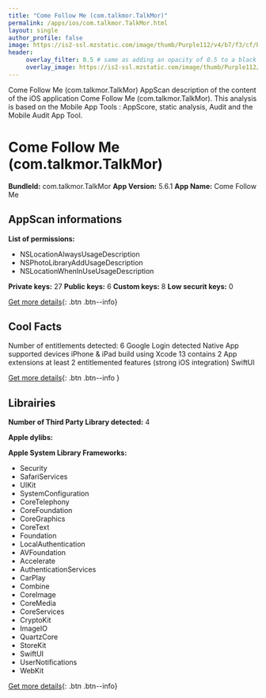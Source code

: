 ```yaml
---
title: "Come Follow Me (com.talkmor.TalkMor)"
permalink: /apps/ios/com.talkmor.TalkMor.html
layout: single
author_profile: false
image: https://is2-ssl.mzstatic.com/image/thumb/Purple112/v4/b7/f3/cf/b7f3cfd1-7843-250f-4b8f-10cff36dcdc3/AppIcon-0-0-1x_U007emarketing-0-7-0-85-220.png/512x512bb.jpg
header: 
     overlay_filter: 0.5 # same as adding an opacity of 0.5 to a black background
     overlay_image: https://is2-ssl.mzstatic.com/image/thumb/Purple112/v4/b7/f3/cf/b7f3cfd1-7843-250f-4b8f-10cff36dcdc3/AppIcon-0-0-1x_U007emarketing-0-7-0-85-220.png/512x512bb.jpg
---
```

Come Follow Me (com.talkmor.TalkMor) AppScan description of the content of the iOS application Come Follow Me (com.talkmor.TalkMor). This analysis is based on the Mobile App Tools : AppScore, static analysis, Audit and the Mobile Audit App Tool.

# Come Follow Me (com.talkmor.TalkMor)

**BundleId:** com.talkmor.TalkMor
**App Version:** 5.6.1
**App Name:** Come Follow Me


## AppScan informations 

**List of permissions:** 
- NSLocationAlwaysUsageDescription
- NSPhotoLibraryAddUsageDescription
- NSLocationWhenInUseUsageDescription
  
  
**Private keys:** 27
**Public keys:** 6
**Custom keys:** 8
**Low securit keys:** 0
  
[Get more details](/pricing.html){: .btn .btn--info}

## Cool Facts

Number of entitlements detected: 6
Google Login detected
Native App
supported devices iPhone & iPad
build using Xcode 13
contains 2 App extensions
at least 2 entitlemented features (strong iOS integration)
SwiftUI
  
[Get more details](/pricing.html){: .btn .btn--info }

## Librairies 
**Number of Third Party Library detected:** 4


**Apple dylibs:**


**Apple System Library Frameworks:**
- Security
- SafariServices
- UIKit
- SystemConfiguration
- CoreTelephony
- CoreFoundation
- CoreGraphics
- CoreText
- Foundation
- LocalAuthentication
- AVFoundation
- Accelerate
- AuthenticationServices
- CarPlay
- Combine
- CoreImage
- CoreMedia
- CoreServices
- CryptoKit
- ImageIO
- QuartzCore
- StoreKit
- SwiftUI
- UserNotifications
- WebKit


  
[Get more details](/pricing.html){: .btn .btn--info}

